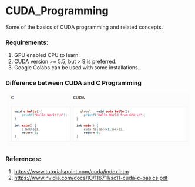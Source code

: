 # CUDA_Programming
Some of the basics of CUDA programming and related concepts.

### Requirements:
1. GPU enabled CPU to learn.  
2. CUDA version >= 5.5, but > 9 is preferred.  
3. Google Colabs can be used with some installations.  



### Difference between CUDA and C Programming
![Screenshot](Diff.png)


### References:    

1. https://www.tutorialspoint.com/cuda/index.htm    
2. https://www.nvidia.com/docs/IO/116711/sc11-cuda-c-basics.pdf    
